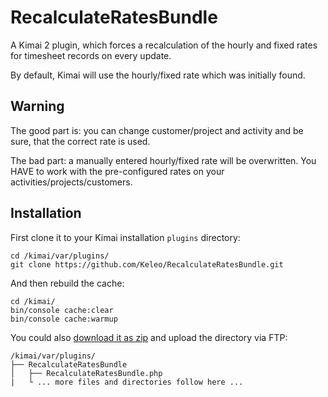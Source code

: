 # RecalculateRatesBundle

A Kimai 2 plugin, which forces a recalculation of the hourly and fixed rates for timesheet records on every update.

By default, Kimai will use the hourly/fixed rate which was initially found.

## Warning

The good part is: you can change customer/project and activity and be sure, that the correct rate is used.

The bad part: a manually entered hourly/fixed rate will be overwritten. You HAVE to work with the pre-configured rates on your activities/projects/customers.  

## Installation

First clone it to your Kimai installation `plugins` directory:
```
cd /kimai/var/plugins/
git clone https://github.com/Keleo/RecalculateRatesBundle.git
```

And then rebuild the cache: 
```
cd /kimai/
bin/console cache:clear
bin/console cache:warmup
```

You could also [download it as zip](https://github.com/keleo/RecalculateRatesBundle/archive/master.zip) and upload the directory via FTP:

```
/kimai/var/plugins/
├── RecalculateRatesBundle
│   ├── RecalculateRatesBundle.php
|   └ ... more files and directories follow here ... 
```
